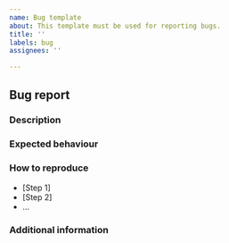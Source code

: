 ```yaml
---
name: Bug template
about: This template must be used for reporting bugs.
title: ''
labels: bug
assignees: ''

---
```


## Bug report

### Description

<!-- Detailed description of the bug, including the current behavior and the
context -->

### Expected behaviour

<!-- Describe the expected behaviour of the feature -->

### How to reproduce

<!-- Please provide step-by-step instructions for reproducing the bug -->

- [Step 1]
- [Step 2]
- ...

### Additional information

<!-- Add here additional informations for understanding, reproducing, or fixing
the bug (e.g., online resources, screenshots, log data, possible solutions) -->
